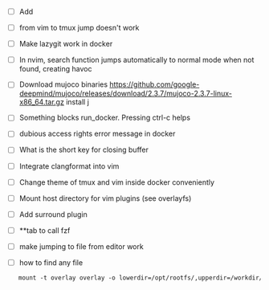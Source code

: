 - [ ] Add 
- [ ] from vim to tmux jump doesn't work
- [ ] Make lazygit work in docker
- [ ] In nvim, search function jumps automatically to normal mode when not found, creating havoc
- [ ] Download mujoco binaries https://github.com/google-deepmind/mujoco/releases/download/2.3.7/mujoco-2.3.7-linux-x86_64.tar.gz
install j
- [ ] Something blocks run_docker. Pressing ctrl-c helps
- [ ] dubious access rights error message in docker
- [ ] What is the short key for closing buffer
- [ ] Integrate clangformat into vim
- [ ] Change theme of tmux and vim inside docker conveniently

- [ ] Mount host directory for vim plugins (see overlayfs)
- [ ] Add surround plugin
- [ ] **tab to call fzf
- [ ] make jumping to file from editor work
- [ ] how to find any file
```dockerfile
   mount -t overlay overlay -o lowerdir=/opt/rootfs/,upperdir=/workdir/armchroot-upper/,workdir=/workdir/armchroot-work/ /workdir/armchroot
```

